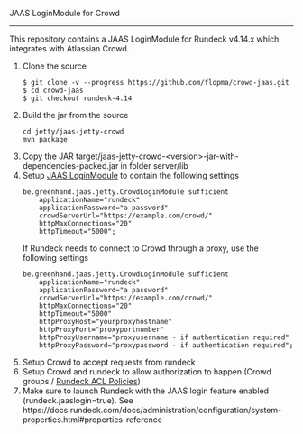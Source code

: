 JAAS LoginModule for Crowd

---

This repository contains a JAAS LoginModule for Rundeck v4.14.x which integrates with Atlassian Crowd.

<ol>
<li>Clone the source

<pre><code>$ git clone -v --progress https://github.com/flopma/crowd-jaas.git
$ cd crowd-jaas
$ git checkout rundeck-4.14</code></pre>

</li>
<li>Build the jar from the source
<pre><code>cd jetty/jaas-jetty-crowd
mvn package
</code></pre>
</li>
<li>Copy the JAR target/jaas-jetty-crowd-&lt;version&gt;-jar-with-dependencies-packed.jar in folder server/lib</li>
<li>Setup <a href="https://docs.rundeck.com/docs/administration/security/authentication.html#jetty-and-jaas-authentication">JAAS LoginModule</a> to contain the following settings
<pre><code>be.greenhand.jaas.jetty.CrowdLoginModule sufficient
	applicationName="rundeck"
	applicationPassword="a password"
	crowdServerUrl="https://example.com/crowd/"
	httpMaxConnections="20"
	httpTimeout="5000";
</code></pre>

If Rundeck needs to connect to Crowd through a proxy, use the following settings

<pre><code>be.greenhand.jaas.jetty.CrowdLoginModule sufficient
	applicationName="rundeck"
	applicationPassword="a password"
	crowdServerUrl="https://example.com/crowd/"
	httpMaxConnections="20"
	httpTimeout="5000"
	httpProxyHost="yourproxyhostname"
	httpProxyPort="proxyportnumber"
	httpProxyUsername="proxyusername - if authentication required"
	httpProxyPassword="proxypassword - if authentication required";
</code></pre>
</li>
<li>Setup Crowd to accept requests from rundeck</li>
<li>Setup Crowd and rundeck to allow authorization to happen (Crowd groups / <a href="https://docs.rundeck.com/docs/administration/security/authorization.html#access-control-policy-2">Rundeck ACL Policies</a>)</li>
<li>Make sure to launch Rundeck with the JAAS login feature enabled (rundeck.jaaslogin=true). See https://docs.rundeck.com/docs/administration/configuration/system-properties.html#properties-reference</li>
</ol>
